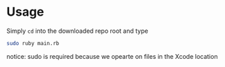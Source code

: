 # Usage

Simply `cd` into the downloaded repo root and type

``` bash
sudo ruby main.rb
```

notice: sudo is required because we opearte on files in the Xcode location
